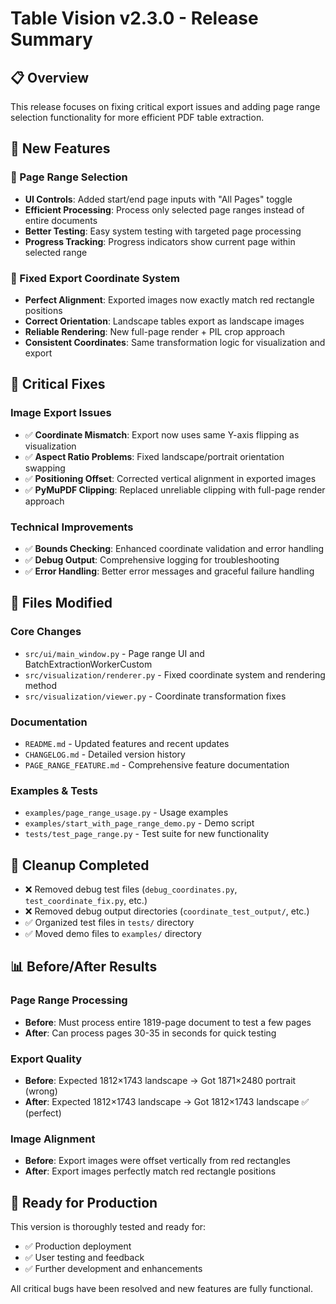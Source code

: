 # Table Vision v2.3.0 - Release Summary

## 📋 Overview
This release focuses on fixing critical export issues and adding page range selection functionality for more efficient PDF table extraction.

## 🚀 New Features

### 📄 Page Range Selection
- **UI Controls**: Added start/end page inputs with "All Pages" toggle
- **Efficient Processing**: Process only selected page ranges instead of entire documents
- **Better Testing**: Easy system testing with targeted page processing
- **Progress Tracking**: Progress indicators show current page within selected range

### 🎯 Fixed Export Coordinate System
- **Perfect Alignment**: Exported images now exactly match red rectangle positions
- **Correct Orientation**: Landscape tables export as landscape images
- **Reliable Rendering**: New full-page render + PIL crop approach
- **Consistent Coordinates**: Same transformation logic for visualization and export

## 🐛 Critical Fixes

### Image Export Issues
- ✅ **Coordinate Mismatch**: Export now uses same Y-axis flipping as visualization
- ✅ **Aspect Ratio Problems**: Fixed landscape/portrait orientation swapping
- ✅ **Positioning Offset**: Corrected vertical alignment in exported images
- ✅ **PyMuPDF Clipping**: Replaced unreliable clipping with full-page render approach

### Technical Improvements
- ✅ **Bounds Checking**: Enhanced coordinate validation and error handling
- ✅ **Debug Output**: Comprehensive logging for troubleshooting
- ✅ **Error Handling**: Better error messages and graceful failure handling

## 📁 Files Modified

### Core Changes
- `src/ui/main_window.py` - Page range UI and BatchExtractionWorkerCustom
- `src/visualization/renderer.py` - Fixed coordinate system and rendering method
- `src/visualization/viewer.py` - Coordinate transformation fixes

### Documentation
- `README.md` - Updated features and recent updates
- `CHANGELOG.md` - Detailed version history
- `PAGE_RANGE_FEATURE.md` - Comprehensive feature documentation

### Examples & Tests
- `examples/page_range_usage.py` - Usage examples
- `examples/start_with_page_range_demo.py` - Demo script
- `tests/test_page_range.py` - Test suite for new functionality

## 🧹 Cleanup Completed
- ❌ Removed debug test files (`debug_coordinates.py`, `test_coordinate_fix.py`, etc.)
- ❌ Removed debug output directories (`coordinate_test_output/`, etc.)
- ✅ Organized test files in `tests/` directory
- ✅ Moved demo files to `examples/` directory

## 📊 Before/After Results

### Page Range Processing
- **Before**: Must process entire 1819-page document to test a few pages
- **After**: Can process pages 30-35 in seconds for quick testing

### Export Quality
- **Before**: Expected 1812×1743 landscape → Got 1871×2480 portrait (wrong)
- **After**: Expected 1812×1743 landscape → Got 1812×1743 landscape ✅ (perfect)

### Image Alignment
- **Before**: Export images were offset vertically from red rectangles
- **After**: Export images perfectly match red rectangle positions

## 🚀 Ready for Production

This version is thoroughly tested and ready for:
- ✅ Production deployment
- ✅ User testing and feedback
- ✅ Further development and enhancements

All critical bugs have been resolved and new features are fully functional.
